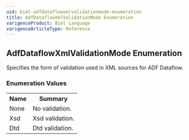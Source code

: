 ```yaml
---
uid: biml-adfdataflowxmlvalidationmode-enumeration
title: AdfDataflowXmlValidationMode Enumeration
varigenceProduct: Biml Language
varigenceArticleType: Reference
---
```


## AdfDataflowXmlValidationMode Enumeration<div class="LanguageSummary"><div class ="SummaryItem">Specifies the form of validation used in XML sources for ADF Dataflow.</div></div><div class="EnumValueGroup">### Enumeration Values<table id="EnumValue" class="MemberList"><tbody><tr><th class="MemberNameColumnHeader">Name</th><th class="MemberSummaryColumnHeader">Summary</th></tr><tr class="cd0"><td class="MemberName">None</td><td class="MemberSummary"><div class ="SummaryItem">No validation.</div></td></tr><tr class="cd1"><td class="MemberName">Xsd</td><td class="MemberSummary"><div class ="SummaryItem">Xsd validation.</div></td></tr><tr class="cd0"><td class="MemberName">Dtd</td><td class="MemberSummary"><div class ="SummaryItem">Dtd validation.</div></td></tr></tbody></table></div>